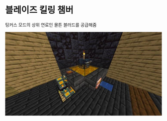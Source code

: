 # 블레이즈 킬링 챔버

팅커스 모드의 상위 연료인 몰튼 블러드를 공급해줌

![메인](../../asset/systems/blaze_killing_chamber/main.jpg)